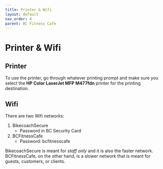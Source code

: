 ```yaml
---
title: Printer & Wifi
layout: default
nav_order: 4
parent: BC Fitness Cafe
---
```

# Printer & Wifi
## Printer
To use the printer, go through whatever printing prompt and make sure you select the **HP Color LaserJet MFP M477fdn** printer for the printing destination.
## Wifi
There are two Wifi networks:
1. BikecoachSecure
	- Password in BC Security  Card
2. BCFitnessCafe
   - Password: bcfitnesscafe

BikecoachSecure is meant for *staff only* and it is also the faster network. BCFitnessCafe, on the other hand, is a slower network that is meant for guests, customers, or clients.


